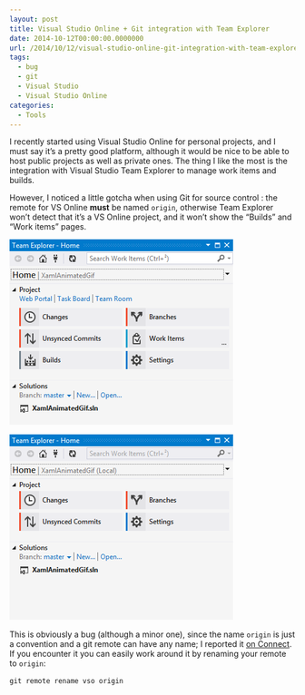 ```yaml
---
layout: post
title: Visual Studio Online + Git integration with Team Explorer
date: 2014-10-12T00:00:00.0000000
url: /2014/10/12/visual-studio-online-git-integration-with-team-explorer/
tags:
  - bug
  - git
  - Visual Studio
  - Visual Studio Online
categories:
  - Tools
---
```



I recently started using Visual Studio Online for personal projects, and I must say it’s a pretty good platform, although it would be nice to be able to host public projects as well as private ones. The thing I like the most is the integration with Visual Studio Team Explorer to manage work items and builds.

However, I noticed a little gotcha when using Git for source control : the remote for VS Online **must** be named `origin`, otherwise Team Explorer won’t detect that it’s a VS Online project, and it won’t show the “Builds” and “Work items” pages.

![When VSO remote is named &quot;origin&quot;](image.png "When VSO remote is named &quot;origin&quot;")

![When VSO remote is named &quot;vso&quot;](image1.png "When VSO remote is named &quot;vso&quot;")





This is obviously a bug (although a minor one), since the name `origin` is just a convention and a git remote can have any name; I reported it [on Connect](https://connect.microsoft.com/VisualStudio/feedback/details/998359/visual-studio-online-git-integration-in-team-explorer-doesnt-work-if-the-remote-for-vso-isnt-named-origin). If you encounter it you can easily work around it by renaming your remote to `origin`:

```
git remote rename vso origin
```

